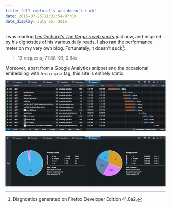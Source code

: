 ```yaml
---
title: "dl? cmplnts?'s web doesn't suck"
date: 2015-07-25T11:31:54-07:00
date_display: July 25, 2015
---
```


I was reading [Les Orchard's *The Verge's web sucks*](http://blog.lmorchard.com/2015/07/22/the-verge-web-sucks/) just now, and inspired by his dignostics of his various daily reads, I also ran the performance meter on my very own blog. Fortunately, it doesn't suck[^firefox]:

> 13 requests, 77.88 KB, 0.84s.

Moreover, apart from a Google Analytics snippet and the occasional embedding with a `<script>` tag, this site is entirely static.

[^firefox]: Diagnostics generated on Firefox Developer Edition 41.0a2.

![HTTP requests upon visiting <https://zmwangx.github.io/> (commit [3af1eaf](https://github.com/zmwangx/zmwangx.github.io/tree/3af1eafde5afa9fbb4255135191d6d232cf81cee)).](/img/20150725-performance-of-my-blog-requests.png)

![The breakdown.](/img/20150725-performance-of-my-blog-breakdown.png)
